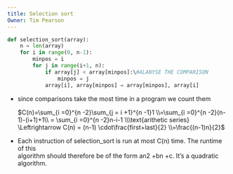 ```yaml
---
title: Selection sort
Owner: Tim Pearson
---
```

```Python
def selection_sort(array):
	n = len(array)
	for i in range(0, n-1):
		minpos = i
		for j in range(i+1, n): 
			if array[j] < array[minpos]:\#ALANYSE THE COMPARISON
				minpos = j
			array[i], array[minpos] = array[minpos], array[i]
```
- since comparisons take the most time in a program we count them
    
    $C(n)=\sum_{i =0}^{n -2}\sum_{j = i +1}^{n -1}1 \\=\sum_{i =0}^{n -2}(n-1)-(i+1)+1\\ = \sum_{i =0}^{n -2}n-i-1 \\\text{arithetic series} \Leftrightarrow C(n) = (n-1) \cdot\frac{first+last}{2} \\=\frac{(n-1)n}{2}$
    
      
    
- Each instruction of selection_sort is run at most C(n) time. The runtime of this  
    algorithm should therefore be of the form an2 +bn +c. It’s a quadratic algorithm.
